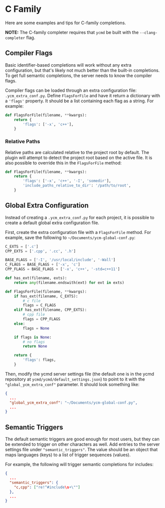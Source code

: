 # C Family

Here are some examples and tips for C-family completions.

**NOTE:** The C-family completer requires that `ycmd` be built with the
`--clang-completer` flag.

## Compiler Flags

Basic identifier-based completions will work without any extra configuration,
but that's likely not much better than the built-in completions. To get full
semantic completions, the server needs to know the compiler flags.

Compiler flags can be loaded through an extra configuration file:
`.ycm_extra_conf.py`. Define `FlagsForFile` and have it return a dictionary
with a `'flags'` property. It should be a list containing each flag as a
string. For example:

```python
def FlagsForFile(filename, **kwargs):
    return {
        'flags': ['-x', 'c++'],
    }
```

### Relative Paths

Relative paths are calculated relative to the project root by default. The
plugin will attempt to detect the project root based on the active file.
It is also possible to override this in the `FlagsForFile` method:

```python
def FlagsForFile(filename, **kwargs):
    return {
        'flags': ['-x', 'c++', '-I', 'somedir'],
        'include_paths_relative_to_dir': '/path/to/root',
    }
```

## Global Extra Configuration

Instead of creating a `.ycm_extra_conf.py` for each project, it is possible
to create a default global extra configuration file.

First, create the extra configuration file with a `FlagsForFile` method. For
example, save the following to `~/Documents/ycm-global-conf.py`:

```python
C_EXTS = ['.c']
CPP_EXTS = ['.cpp', '.cc', '.h']

BASE_FLAGS = ['-I', '/usr/local/include', '-Wall']
C_FLAGS = BASE_FLAGS + ['-x', 'c']
CPP_FLAGS = BASE_FLAGS + ['-x', 'c++', '-std=c++11']

def has_ext(filename, exts):
    return any(filename.endswith(ext) for ext in exts)

def FlagsForFile(filename, **kwargs):
    if has_ext(filename, C_EXTS):
        # c file
        flags = C_FLAGS
    elif has_ext(filename, CPP_EXTS):
        # cpp file
        flags = CPP_FLAGS
    else:
        flags = None

    if flags is None:
        # no flags
        return None

    return {
        'flags': flags,
    }
```

Then, modify the ycmd server settings file (the default one is in the ycmd
repository at `ycmd/ycmd/default_settings.json`) to point to it with the
`"global_ycm_extra_conf"` parameter. It should look something like:

```json
{
  ...
  "global_ycm_extra_conf": "~/Documents/ycm-global-conf.py",
  ...
}
```

## Semantic Triggers

The default semantic triggers are good enough for most users, but they can be
extended to trigger on other characters as well. Add entries to the server
settings file under `"semantic_triggers"`. The value should be an object that
maps languages (keys) to a list of trigger sequences (values).

For example, the following will trigger semantic completions for includes:

```json
{
  ...
  "semantic_triggers": {
    "c,cpp": ["re!^#include\s+\""]
  },
  ...
}
```
